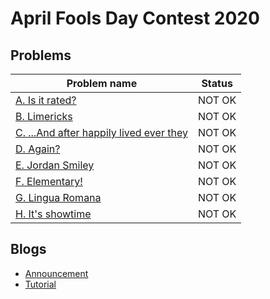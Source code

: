 # April Fools Day Contest 2020

## Problems

|Problem name|Status|
|------------|---------|
| [A. Is it rated?](problems/A._Is_it_rated_.md)|NOT OK|
| [B. Limericks](problems/B._Limericks.md)|NOT OK|
| [C. ...And after happily lived ever they](problems/C._...And_after_happily_lived_ever_they.md)|NOT OK|
| [D. Again?](problems/D._Again_.md)|NOT OK|
| [E. Jordan Smiley](problems/E._Jordan_Smiley.md)|NOT OK|
| [F. Elementary!](problems/F._Elementary!.md)|NOT OK|
| [G. Lingua Romana](problems/G._Lingua_Romana.md)|NOT OK|
| [H. It's showtime](problems/H._It's_showtime.md)|NOT OK|
## Blogs

- [Announcement](blogs/Announcement.md)
- [Tutorial](blogs/Tutorial.md)
